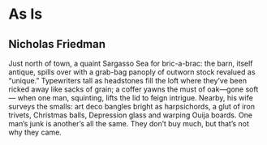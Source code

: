 # As Is
## Nicholas Friedman
Just north of town, a quaint Sargasso Sea
for bric-a-brac: the barn, itself antique,
spills over with a grab-bag panoply
of outworn stock revalued as “unique.”
Typewriters tall as headstones fill the loft
where they’ve been ricked away like sacks of grain;
a coffer yawns the must of oak—gone soft—
when one man, squinting, lifts the lid to feign
intrigue. Nearby, his wife surveys the smalls:
art deco bangles bright as harpsichords,
a glut of iron trivets, Christmas balls,
Depression glass and warping Ouija boards.
One man’s junk is another’s all the same.
They don’t buy much, but that’s not why they came.